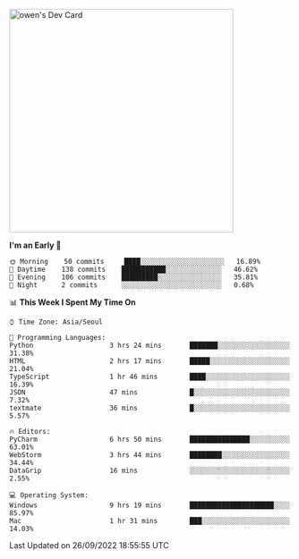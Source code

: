 <a href="https://app.daily.dev/owen_9066"><img src="https://api.daily.dev/devcards/51e5c69f10114f2abe0ae390c27b0828.png?r=hyb" width="400" alt="owen's Dev Card"/></a>

 
 <!--START_SECTION:waka-->
**I'm an Early 🐤** 

```text
🌞 Morning    50 commits     ████░░░░░░░░░░░░░░░░░░░░░   16.89% 
🌆 Daytime    138 commits    ███████████░░░░░░░░░░░░░░   46.62% 
🌃 Evening    106 commits    █████████░░░░░░░░░░░░░░░░   35.81% 
🌙 Night      2 commits      ░░░░░░░░░░░░░░░░░░░░░░░░░   0.68%

```


📊 **This Week I Spent My Time On** 

```text
⌚︎ Time Zone: Asia/Seoul

💬 Programming Languages: 
Python                   3 hrs 24 mins       ███████░░░░░░░░░░░░░░░░░░   31.38% 
HTML                     2 hrs 17 mins       █████░░░░░░░░░░░░░░░░░░░░   21.04% 
TypeScript               1 hr 46 mins        ████░░░░░░░░░░░░░░░░░░░░░   16.39% 
JSON                     47 mins             █░░░░░░░░░░░░░░░░░░░░░░░░   7.32% 
textmate                 36 mins             █░░░░░░░░░░░░░░░░░░░░░░░░   5.57%

🔥 Editors: 
PyCharm                  6 hrs 50 mins       ███████████████░░░░░░░░░░   63.01% 
WebStorm                 3 hrs 44 mins       ████████░░░░░░░░░░░░░░░░░   34.44% 
DataGrip                 16 mins             ░░░░░░░░░░░░░░░░░░░░░░░░░   2.55%

💻 Operating System: 
Windows                  9 hrs 19 mins       █████████████████████░░░░   85.97% 
Mac                      1 hr 31 mins        ███░░░░░░░░░░░░░░░░░░░░░░   14.03%

```


 Last Updated on 26/09/2022 18:55:55 UTC
<!--END_SECTION:waka-->
